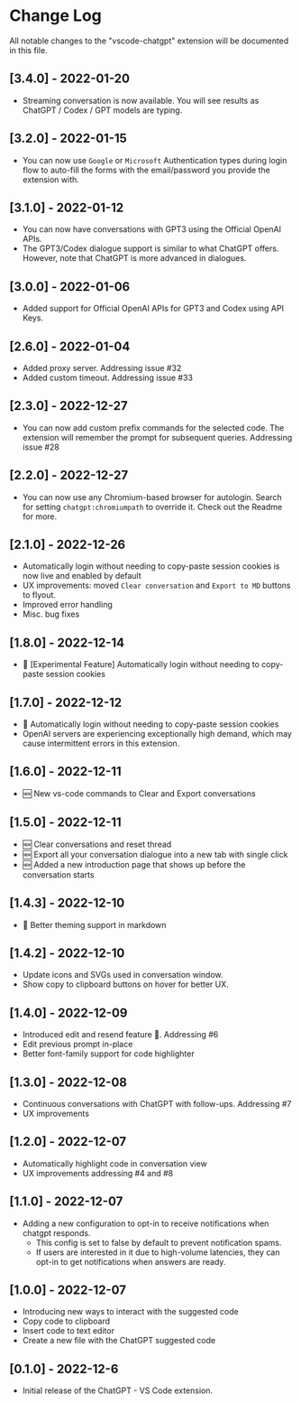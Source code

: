 # Change Log

All notable changes to the "vscode-chatgpt" extension will be documented in this file.

## [3.4.0] - 2022-01-20

- Streaming conversation is now available. You will see results as ChatGPT / Codex / GPT models are typing.

## [3.2.0] - 2022-01-15

- You can now use `Google` or `Microsoft` Authentication types during login flow to auto-fill the forms with the email/password you provide the extension with.

## [3.1.0] - 2022-01-12

- You can now have conversations with GPT3 using the Official OpenAI APIs.
- The GPT3/Codex dialogue support is similar to what ChatGPT offers. However, note that ChatGPT is more advanced in dialogues.

## [3.0.0] - 2022-01-06

- Added support for Official OpenAI APIs for GPT3 and Codex using API Keys.

## [2.6.0] - 2022-01-04

- Added proxy server. Addressing issue #32
- Added custom timeout. Addressing issue #33

## [2.3.0] - 2022-12-27

- You can now add custom prefix commands for the selected code. The extension will remember the prompt for subsequent queries. Addressing issue #28

## [2.2.0] - 2022-12-27

- You can now use any Chromium-based browser for autologin. Search for setting `chatgpt:chromiumpath` to override it. Check out the Readme for more.

## [2.1.0] - 2022-12-26

- Automatically login without needing to copy-paste session cookies is now live and enabled by default
- UX improvements: moved `Clear conversation` and `Export to MD` buttons to flyout.
- Improved error handling
- Misc. bug fixes

## [1.8.0] - 2022-12-14

- 🚀 [Experimental Feature] Automatically login without needing to copy-paste session cookies

## [1.7.0] - 2022-12-12

- 🚀 Automatically login without needing to copy-paste session cookies
- OpenAI servers are experiencing exceptionally high demand, which may cause intermittent errors in this extension.

## [1.6.0] - 2022-12-11

- 🆕 New vs-code commands to Clear and Export conversations

## [1.5.0] - 2022-12-11

- 🆕 Clear conversations and reset thread
- 🆕 Export all your conversation dialogue into a new tab with single click
- 🆕 Added a new introduction page that shows up before the conversation starts

## [1.4.3] - 2022-12-10

- 🚀 Better theming support in markdown

## [1.4.2] - 2022-12-10

- Update icons and SVGs used in conversation window.
- Show copy to clipboard buttons on hover for better UX.

## [1.4.0] - 2022-12-09

- Introduced edit and resend feature 🚀. Addressing #6
- Edit previous prompt in-place
- Better font-family support for code highlighter

## [1.3.0] - 2022-12-08

- Continuous conversations with ChatGPT with follow-ups. Addressing #7
- UX improvements

## [1.2.0] - 2022-12-07

- Automatically highlight code in conversation view
- UX improvements addressing #4 and #8

## [1.1.0] - 2022-12-07

- Adding a new configuration to opt-in to receive notifications when chatgpt responds.
  - This config is set to false by default to prevent notification spams.
  - If users are interested in it due to high-volume latencies, they can opt-in to get notifications when answers are ready.

## [1.0.0] - 2022-12-07

- Introducing new ways to interact with the suggested code
- Copy code to clipboard
- Insert code to text editor
- Create a new file with the ChatGPT suggested code

## [0.1.0] - 2022-12-6

- Initial release of the ChatGPT - VS Code extension.
